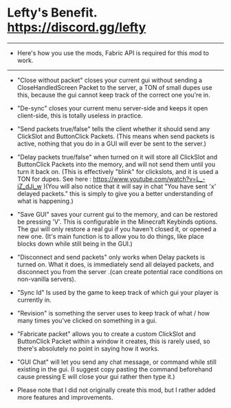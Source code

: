 # Lefty's Benefit. https://discord.gg/lefty
---

- Here's how you use the mods, Fabric API is required for this mod to work.
---

- "Close without packet" closes your current gui without sending a CloseHandledScreen Packet to the server, a TON of small dupes use this, because the gui cannot keep track of the correct one you're in.

- "De-sync" closes your current menu server-side and keeps it open client-side, this is totally useless in practice.

- "Send packets true/false" tells the client whether it should send any ClickSlot and ButtonClick Packets. (This means when send packets is active, nothing that you do in a GUI will ever be sent to the server.)

- "Delay packets true/false" when turned on it will store all ClickSlot and ButtonClick Packets into the memory, and will not send them until you turn it back on. (This is effectively "blink" for clickslots, and it is used a TON for dupes. See here : https://www.youtube.com/watch?v=L_-jZ_dJi_w )(You will also notice that it will say in chat "You have sent 'x' delayed packets." this is simply to give you a better understanding of what is happening.)

- "Save GUI" saves your current gui to the memory, and can be restored be pressing 'V'. This is configurable in the Minecraft Keybinds options. The gui will only restore a real gui if you haven't closed it, or opened a new one. (It's main function is to allow you to do things, like place blocks down while still being in the GUI.)

- "Disconnect and send packets" only works when Delay packets is turned on. What it does, is immediately send all delayed packets, and disconnect you from the server .(can create potential race conditions on non-vanilla servers).

- "Sync Id" Is used by the game to keep track of which gui your player is currently in.

- "Revision" is something the server uses to keep track of what / how many times you've clicked on something in a gui.

- "Fabricate packet" allows you to create a custom ClickSlot and ButtonClick Packet within a window it creates, this is rarely used, so there's absolutely no point in saying how it works.

- "GUI Chat" will let you send any chat message, or command while still existing in the gui. (I suggest copy pasting the command beforehand cause pressing E will close your gui rather then type it.)


- Please note that I did not originally create this mod, but I rather added more features and improvements.
